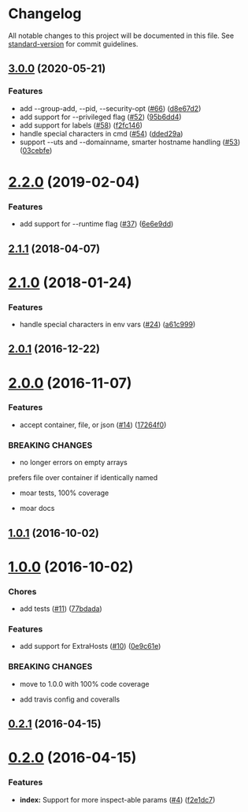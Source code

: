 # Changelog

All notable changes to this project will be documented in this file. See [standard-version](https://github.com/conventional-changelog/standard-version) for commit guidelines.

## [3.0.0](https://github.com/nexdrew/rekcod/compare/v2.2.0...v3.0.0) (2020-05-21)


### Features

* add --group-add, --pid, --security-opt ([#66](https://github.com/nexdrew/rekcod/issues/66)) ([d8e67d2](https://github.com/nexdrew/rekcod/commit/d8e67d2ff66f61b47523939c75f05e957b35eb6b))
* add support for --privileged flag ([#52](https://github.com/nexdrew/rekcod/issues/52)) ([95b6dd4](https://github.com/nexdrew/rekcod/commit/95b6dd4364faad5252ee2d9583daf7f63155f5aa))
* add support for labels ([#58](https://github.com/nexdrew/rekcod/issues/58)) ([f2fc146](https://github.com/nexdrew/rekcod/commit/f2fc146bbc54138f46322d51930c8c4137a80cc1))
* handle special characters in cmd ([#54](https://github.com/nexdrew/rekcod/issues/54)) ([dded29a](https://github.com/nexdrew/rekcod/commit/dded29a06a46cb5388b0bc7d1d8fc17704444971))
* support --uts and --domainname, smarter hostname handling ([#53](https://github.com/nexdrew/rekcod/issues/53)) ([03cebfe](https://github.com/nexdrew/rekcod/commit/03cebfec44e301658ca492d5d08c81ec0bceb3bf))

<a name="2.2.0"></a>
# [2.2.0](https://github.com/nexdrew/rekcod/compare/v2.1.1...v2.2.0) (2019-02-04)


### Features

* add support for --runtime flag ([#37](https://github.com/nexdrew/rekcod/issues/37)) ([6e6e9dd](https://github.com/nexdrew/rekcod/commit/6e6e9dd))



<a name="2.1.1"></a>
## [2.1.1](https://github.com/nexdrew/rekcod/compare/v2.1.0...v2.1.1) (2018-04-07)



<a name="2.1.0"></a>
# [2.1.0](https://github.com/nexdrew/rekcod/compare/v2.0.1...v2.1.0) (2018-01-24)


### Features

* handle special characters in env vars ([#24](https://github.com/nexdrew/rekcod/issues/24)) ([a61c999](https://github.com/nexdrew/rekcod/commit/a61c999))



<a name="2.0.1"></a>
## [2.0.1](https://github.com/nexdrew/rekcod/compare/v2.0.0...v2.0.1) (2016-12-22)



<a name="2.0.0"></a>
# [2.0.0](https://github.com/nexdrew/rekcod/compare/v1.0.1...v2.0.0) (2016-11-07)


### Features

* accept container, file, or json ([#14](https://github.com/nexdrew/rekcod/issues/14)) ([17264f0](https://github.com/nexdrew/rekcod/commit/17264f0))


### BREAKING CHANGES

* no longer errors on empty arrays

prefers file over container if identically named

* moar tests, 100% coverage

* moar docs



<a name="1.0.1"></a>
## [1.0.1](https://github.com/nexdrew/rekcod/compare/v1.0.0...v1.0.1) (2016-10-02)



<a name="1.0.0"></a>
# [1.0.0](https://github.com/nexdrew/rekcod/compare/v0.2.1...v1.0.0) (2016-10-02)


### Chores

* add tests ([#11](https://github.com/nexdrew/rekcod/issues/11)) ([77bdada](https://github.com/nexdrew/rekcod/commit/77bdada))


### Features

* add support for ExtraHosts ([#10](https://github.com/nexdrew/rekcod/issues/10)) ([0e9c61e](https://github.com/nexdrew/rekcod/commit/0e9c61e))


### BREAKING CHANGES

* move to 1.0.0 with 100% code coverage

* add travis config and coveralls



<a name="0.2.1"></a>
## [0.2.1](https://github.com/nexdrew/rekcod/compare/v0.2.0...v0.2.1) (2016-04-15)




<a name="0.2.0"></a>
# [0.2.0](https://github.com/nexdrew/rekcod/compare/v0.1.2...v0.2.0) (2016-04-15)


### Features

* **index:** Support for more inspect-able params ([#4](https://github.com/nexdrew/rekcod/issues/4)) ([f2e1dc7](https://github.com/nexdrew/rekcod/commit/f2e1dc7))
